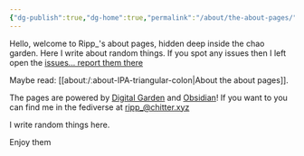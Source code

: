 ```yaml
---
{"dg-publish":true,"dg-home":true,"permalink":"/about/the-about-pages/","tags":["gardenEntry"],"dgPassFrontmatter":true}
---
```


Hello, welcome to Ripp_'s about pages, hidden deep inside the chao garden. Here I write about random things. If you spot any issues then I left open the [issues... report them there](https://github.com/chao-master/the-chao-garden/issues)

Maybe read: [[aboutː/ːabout-IPA-triangular-colon\|About the about pages]].

The pages are powered by [Digital Garden](http://dg-docs.ole.dev) and [Obsidian](https://obsidian.md)!
If you want to you can find me in the fediverse at [ripp_@chitter.xyz](https://chitter.xyz/users/Ripp_)

I write random things here.

Enjoy them